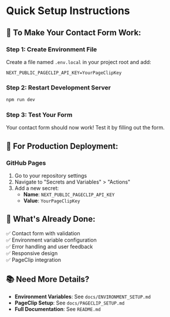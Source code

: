 # Quick Setup Instructions

## 🔧 To Make Your Contact Form Work:

### Step 1: Create Environment File
Create a file named `.env.local` in your project root and add:

```env
NEXT_PUBLIC_PAGECLIP_API_KEY=YourPageClipKey
```

### Step 2: Restart Development Server
```bash
npm run dev
```

### Step 3: Test Your Form
Your contact form should now work! Test it by filling out the form.

## 🚀 For Production Deployment:

### GitHub Pages
1. Go to your repository settings
2. Navigate to "Secrets and Variables" > "Actions"
3. Add a new secret:
   - **Name**: `NEXT_PUBLIC_PAGECLIP_API_KEY`
   - **Value**: `YourPageClipKey`

## 📁 What's Already Done:

✅ Contact form with validation  
✅ Environment variable configuration  
✅ Error handling and user feedback  
✅ Responsive design  
✅ PageClip integration  

## 📚 Need More Details?

- **Environment Variables**: See `docs/ENVIRONMENT_SETUP.md`
- **PageClip Setup**: See `docs/PAGECLIP_SETUP.md`
- **Full Documentation**: See `README.md` 